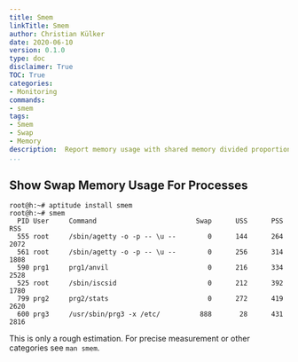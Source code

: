 ```yaml
---
title: Smem
linkTitle: Smem
author: Christian Külker
date: 2020-06-10
version: 0.1.0
type: doc
disclaimer: True
TOC: True
categories:
- Monitoring
commands:
- smem
tags:
- Smem
- Swap
- Memory
description:  Report memory usage with shared memory divided proportionally
...
```


## Show Swap Memory Usage For Processes

```shell
root@h:~# aptitude install smem
root@h:~# smem
  PID User     Command                         Swap      USS      PSS      RSS
  555 root     /sbin/agetty -o -p -- \u --        0      144      264     2072
  561 root     /sbin/agetty -o -p -- \u --        0      256      314     1808
  590 prg1     prg1/anvil                         0      216      334     2528
  525 root     /sbin/iscsid                       0      212      392     1780
  799 prg2     prg2/stats                         0      272      419     2620
  600 prg3     /usr/sbin/prg3 -x /etc/          888       28      431     2816
```

This is only a rough estimation. For precise measurement or other categories
see `man smem`.

